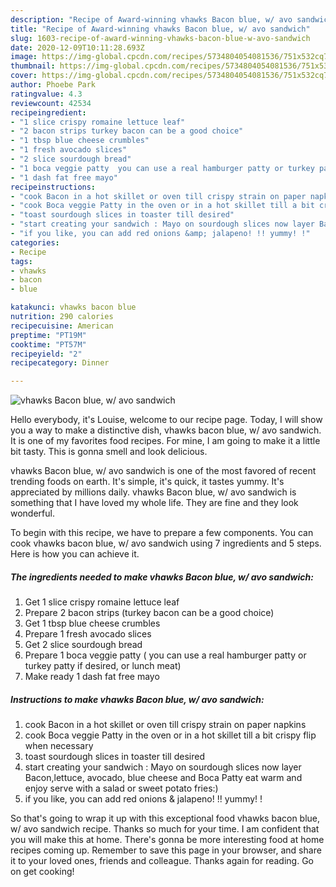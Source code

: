```yaml
---
description: "Recipe of Award-winning vhawks Bacon blue, w/ avo sandwich"
title: "Recipe of Award-winning vhawks Bacon blue, w/ avo sandwich"
slug: 1603-recipe-of-award-winning-vhawks-bacon-blue-w-avo-sandwich
date: 2020-12-09T10:11:28.693Z
image: https://img-global.cpcdn.com/recipes/5734804054081536/751x532cq70/vhawks-bacon-blue-w-avo-sandwich-recipe-main-photo.jpg
thumbnail: https://img-global.cpcdn.com/recipes/5734804054081536/751x532cq70/vhawks-bacon-blue-w-avo-sandwich-recipe-main-photo.jpg
cover: https://img-global.cpcdn.com/recipes/5734804054081536/751x532cq70/vhawks-bacon-blue-w-avo-sandwich-recipe-main-photo.jpg
author: Phoebe Park
ratingvalue: 4.3
reviewcount: 42534
recipeingredient:
- "1 slice crispy romaine lettuce leaf"
- "2 bacon strips turkey bacon can be a good choice"
- "1 tbsp blue cheese crumbles"
- "1 fresh avocado slices"
- "2 slice sourdough bread"
- "1 boca veggie patty  you can use a real hamburger patty or turkey patty if desired or lunch meat"
- "1 dash fat free mayo"
recipeinstructions:
- "cook Bacon in a hot skillet or oven till crispy strain on paper napkins"
- "cook Boca veggie Patty in the oven or in a hot skillet till a bit crispy flip when necessary"
- "toast sourdough slices in toaster till desired"
- "start creating your sandwich : Mayo on sourdough slices now layer Bacon,lettuce, avocado, blue cheese and Boca Patty eat warm and enjoy serve with a salad or sweet potato fries:)"
- "if you like, you can add red onions &amp; jalapeno! !! yummy! !"
categories:
- Recipe
tags:
- vhawks
- bacon
- blue

katakunci: vhawks bacon blue 
nutrition: 290 calories
recipecuisine: American
preptime: "PT19M"
cooktime: "PT57M"
recipeyield: "2"
recipecategory: Dinner

---
```



![vhawks Bacon blue, w/ avo sandwich](https://img-global.cpcdn.com/recipes/5734804054081536/751x532cq70/vhawks-bacon-blue-w-avo-sandwich-recipe-main-photo.jpg)

Hello everybody, it's Louise, welcome to our recipe page. Today, I will show you a way to make a distinctive dish, vhawks bacon blue, w/ avo sandwich. It is one of my favorites food recipes. For mine, I am going to make it a little bit tasty. This is gonna smell and look delicious.



vhawks Bacon blue, w/ avo sandwich is one of the most favored of recent trending foods on earth. It's simple, it's quick, it tastes yummy. It's appreciated by millions daily. vhawks Bacon blue, w/ avo sandwich is something that I have loved my whole life. They are fine and they look wonderful.


To begin with this recipe, we have to prepare a few components. You can cook vhawks bacon blue, w/ avo sandwich using 7 ingredients and 5 steps. Here is how you can achieve it.

<!--inarticleads1-->

##### The ingredients needed to make vhawks Bacon blue, w/ avo sandwich:

1. Get 1 slice crispy romaine lettuce leaf
1. Prepare 2 bacon strips (turkey bacon can be a good choice)
1. Get 1 tbsp blue cheese crumbles
1. Prepare 1 fresh avocado slices
1. Get 2 slice sourdough bread
1. Prepare 1 boca veggie patty ( you can use a real hamburger patty or turkey patty if desired, or lunch meat)
1. Make ready 1 dash fat free mayo




<!--inarticleads2-->

##### Instructions to make vhawks Bacon blue, w/ avo sandwich:

1. cook Bacon in a hot skillet or oven till crispy strain on paper napkins
1. cook Boca veggie Patty in the oven or in a hot skillet till a bit crispy flip when necessary
1. toast sourdough slices in toaster till desired
1. start creating your sandwich : Mayo on sourdough slices now layer Bacon,lettuce, avocado, blue cheese and Boca Patty eat warm and enjoy serve with a salad or sweet potato fries:)
1. if you like, you can add red onions &amp; jalapeno! !! yummy! !




So that's going to wrap it up with this exceptional food vhawks bacon blue, w/ avo sandwich recipe. Thanks so much for your time. I am confident that you will make this at home. There's gonna be more interesting food at home recipes coming up. Remember to save this page in your browser, and share it to your loved ones, friends and colleague. Thanks again for reading. Go on get cooking!
